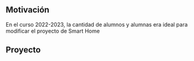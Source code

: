 ## Motivación  
En el curso 2022-2023, la cantidad de alumnos y alumnas era ideal para modificar el proyecto de Smart Home


## Proyecto
